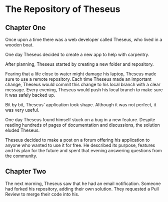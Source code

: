 # The Repository of Theseus

## Chapter One

Once upon a time there was a web developer called Theseus, who lived in a wooden boat.

One day Theseus decided to create a new app to help with carpentry.

After planning, Theseus started by creating a new folder and repository.

Fearing that a life close to water might damage his laptop, Theseus made sure to use a remote repository. Each time Theseus made an important change, Theseus would commit this change to his local branch with a clear message. Every evening, Theseus would push his local branch to make sure it was safely backed up.

Bit by bit, Theseus' application took shape. Although it was not perfect, it was very useful.

One day Theseus found himself stuck on a bug in a new feature. Despite reading hundreds of pages of documentation and discussions, the solution eluded Theseus.

Theseus decided to make a post on a forum offering his application to anyone who wanted to use it for free. He described its purpose, features and his plan for the future and spent that evening answering questions from the community.

## Chapter Two

The next morning, Theseus saw that he had an email notification. Someone had forked his repository, adding their own solution. They requested a Pull Review to merge their code into his.